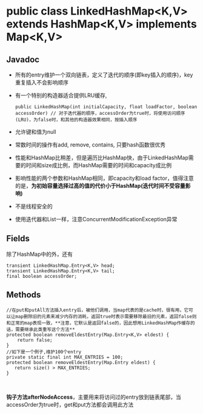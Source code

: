 # public class LinkedHashMap\<K,V\> extends HashMap\<K,V\> implements Map\<K,V\>

## Javadoc
- 所有的entry维护一个双向链表，定义了迭代的顺序(即key插入的顺序)，key重复插入不会影响顺序
- 有一个特别的构造器适合提供LRU缓存,

      public LinkedHashMap(int initialCapacity, float loadFactor, boolean accessOrder) // 对于迭代器的顺序，accessOrder为true时，将使用访问顺序(LRU)，为false时，和其他的构造器效果相同，按插入顺序

- 允许键和值为null
- 常数时间的操作有add, remove, contains, 只要hash函数很优秀
- 性能和HashMap比稍差，但是遍历比HashMap快，由于LinkedHashMap需要的时间和size成比例，而HashMap需要的时间和capacity成比例
- 影响性能的两个参数和HashMap相同，即capacity和load factor，值得注意的是，**为初始容量选择过高的值的代价小于HashMap(迭代时间不受容量影响)**
- 不是线程安全的
- 使用迭代器和List一样，注意ConcurrentModificationException异常

## Fields
除了HashMap中的外，还有

    transient LinkedHashMap.Entry<K,V> head;
    transient LinkedHashMap.Entry<K,V> tail;
    final boolean accessOrder;

## Methods

    //在put和putAll方法插入entry后，被他们调用，当map代表的是cache时，很有用，它可以让map删除旧的元素来减少内存的消耗，返回true时表示需要移除最旧的元素，返回false则和正常的map表现一致，**注意，它默认是返回false的，因此想用LinkedHashMap作缓存的话，需要继承此类重写这个方法**
    protected boolean removeEldestEntry(Map.Entry<K,V> eldest) {
        return false;
    }
    //如下是一个例子,维护100个entry
    private static final int MAX_ENTRIES = 100;
    protected boolean removeEldestEntry(Map.Entry eldest) {
       return size() > MAX_ENTRIES;
    }
<br>

**钩子方法afterNodeAccess**，主要用来将访问过的entry放到链表尾部，当accessOrder为true时，get和put方法都会调用此方法
